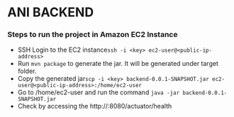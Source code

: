 # ANI BACKEND

### Steps to run the project in Amazon EC2 Instance

- SSH Login to the EC2 instance``ssh -i <key> ec2-user@<public-ip-address>``
- Run ``mvn package`` to generate the jar. It will be generated under target folder.
- Copy the generated jar``scp -i <key> backend-0.0.1-SNAPSHOT.jar ec2-user@<public-ip-address>:/home/ec2-user``
- Go to /home/ec2-user and run the command
``java -jar backend-0.0.1-SNAPSHOT.jar``
- Check by accessing the http://<public-ip-address>:8080/actuator/health